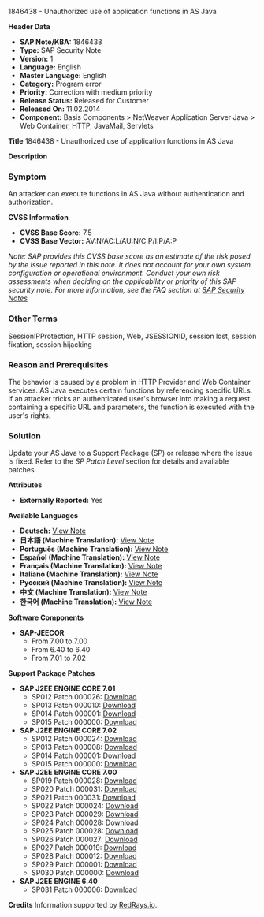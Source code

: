 1846438 - Unauthorized use of application functions in AS Java

**Header Data**
- **SAP Note/KBA:** 1846438
- **Type:** SAP Security Note
- **Version:** 1
- **Language:** English
- **Master Language:** English
- **Category:** Program error
- **Priority:** Correction with medium priority
- **Release Status:** Released for Customer
- **Released On:** 11.02.2014
- **Component:** Basis Components > NetWeaver Application Server Java > Web Container, HTTP, JavaMail, Servlets

**Title**
1846438 - Unauthorized use of application functions in AS Java

**Description**

### Symptom
An attacker can execute functions in AS Java without authentication and authorization.

**CVSS Information**
- **CVSS Base Score:** 7.5
- **CVSS Base Vector:** AV:N/AC:L/AU:N/C:P/I:P/A:P

*Note: SAP provides this CVSS base score as an estimate of the risk posed by the issue reported in this note. It does not account for your own system configuration or operational environment. Conduct your own risk assessments when deciding on the applicability or priority of this SAP security note. For more information, see the FAQ section at [SAP Security Notes](https://service.sap.com/securitynotes/).*

### Other Terms
SessionIPProtection, HTTP session, Web, JSESSIONID, session lost, session fixation, session hijacking

### Reason and Prerequisites
The behavior is caused by a problem in HTTP Provider and Web Container services. AS Java executes certain functions by referencing specific URLs. If an attacker tricks an authenticated user's browser into making a request containing a specific URL and parameters, the function is executed with the user's rights.

### Solution
Update your AS Java to a Support Package (SP) or release where the issue is fixed. Refer to the *SP Patch Level* section for details and available patches.

**Attributes**
- **Externally Reported:** Yes

**Available Languages**
- **Deutsch:** [View Note](https://me.sap.com/notes/0001846438/D)
- **日本語 (Machine Translation):** [View Note](https://me.sap.com/notes/0001846438/J)
- **Português (Machine Translation):** [View Note](https://me.sap.com/notes/0001846438/P)
- **Español (Machine Translation):** [View Note](https://me.sap.com/notes/0001846438/S)
- **Français (Machine Translation):** [View Note](https://me.sap.com/notes/0001846438/F)
- **Italiano (Machine Translation):** [View Note](https://me.sap.com/notes/0001846438/I)
- **Русский (Machine Translation):** [View Note](https://me.sap.com/notes/0001846438/R)
- **中文 (Machine Translation):** [View Note](https://me.sap.com/notes/0001846438/1)
- **한국어 (Machine Translation):** [View Note](https://me.sap.com/notes/0001846438/3)

**Software Components**
- **SAP-JEECOR**
  - From 7.00 to 7.00
  - From 6.40 to 6.40
  - From 7.01 to 7.02

**Support Package Patches**
- **SAP J2EE ENGINE CORE 7.01**
  - SP012 Patch 000026: [Download](https://userapps.support.sap.com/sap/support/swdc/notes?cvnr=01200615320200010876&support_package=SP012&patch_level=000026)
  - SP013 Patch 000010: [Download](https://userapps.support.sap.com/sap/support/swdc/notes?cvnr=01200615320200010876&support_package=SP013&patch_level=000010)
  - SP014 Patch 000001: [Download](https://userapps.support.sap.com/sap/support/swdc/notes?cvnr=01200615320200010876&support_package=SP014&patch_level=000001)
  - SP015 Patch 000000: [Download](https://userapps.support.sap.com/sap/support/swdc/notes?cvnr=01200615320200010876&support_package=SP015&patch_level=000000)
- **SAP J2EE ENGINE CORE 7.02**
  - SP012 Patch 000024: [Download](https://userapps.support.sap.com/sap/support/swdc/notes?cvnr=01200615320200012550&support_package=SP012&patch_level=000024)
  - SP013 Patch 000008: [Download](https://userapps.support.sap.com/sap/support/swdc/notes?cvnr=01200615320200012550&support_package=SP013&patch_level=000008)
  - SP014 Patch 000001: [Download](https://userapps.support.sap.com/sap/support/swdc/notes?cvnr=01200615320200012550&support_package=SP014&patch_level=000001)
  - SP015 Patch 000000: [Download](https://userapps.support.sap.com/sap/support/swdc/notes?cvnr=01200615320200012550&support_package=SP015&patch_level=000000)
- **SAP J2EE ENGINE CORE 7.00**
  - SP019 Patch 000028: [Download](https://userapps.support.sap.com/sap/support/swdc/notes?cvnr=01200314690200004228&support_package=SP019&patch_level=000028)
  - SP020 Patch 000031: [Download](https://userapps.support.sap.com/sap/support/swdc/notes?cvnr=01200314690200004228&support_package=SP020&patch_level=000031)
  - SP021 Patch 000031: [Download](https://userapps.support.sap.com/sap/support/swdc/notes?cvnr=01200314690200004228&support_package=SP021&patch_level=000031)
  - SP022 Patch 000024: [Download](https://userapps.support.sap.com/sap/support/swdc/notes?cvnr=01200314690200004228&support_package=SP022&patch_level=000024)
  - SP023 Patch 000029: [Download](https://userapps.support.sap.com/sap/support/swdc/notes?cvnr=01200314690200004228&support_package=SP023&patch_level=000029)
  - SP024 Patch 000028: [Download](https://userapps.support.sap.com/sap/support/swdc/notes?cvnr=01200314690200004228&support_package=SP024&patch_level=000028)
  - SP025 Patch 000028: [Download](https://userapps.support.sap.com/sap/support/swdc/notes?cvnr=01200314690200004228&support_package=SP025&patch_level=000028)
  - SP026 Patch 000027: [Download](https://userapps.support.sap.com/sap/support/swdc/notes?cvnr=01200314690200004228&support_package=SP026&patch_level=000027)
  - SP027 Patch 000019: [Download](https://userapps.support.sap.com/sap/support/swdc/notes?cvnr=01200314690200004228&support_package=SP027&patch_level=000019)
  - SP028 Patch 000012: [Download](https://userapps.support.sap.com/sap/support/swdc/notes?cvnr=01200314690200004228&support_package=SP028&patch_level=000012)
  - SP029 Patch 000001: [Download](https://userapps.support.sap.com/sap/support/swdc/notes?cvnr=01200314690200004228&support_package=SP029&patch_level=000001)
  - SP030 Patch 000000: [Download](https://userapps.support.sap.com/sap/support/swdc/notes?cvnr=01200314690200004228&support_package=SP030&patch_level=000000)
- **SAP J2EE ENGINE 6.40**
  - SP031 Patch 000006: [Download](https://userapps.support.sap.com/sap/support/swdc/notes?cvnr=01200615320200006685&support_package=SP031&patch_level=000006)

**Credits**
Information supported by [RedRays.io](https://redrays.io).